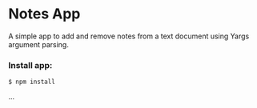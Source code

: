 # Notes App
A simple app to add and remove notes from a text document using Yargs argument parsing.

### Install app:
```$ npm install```


...